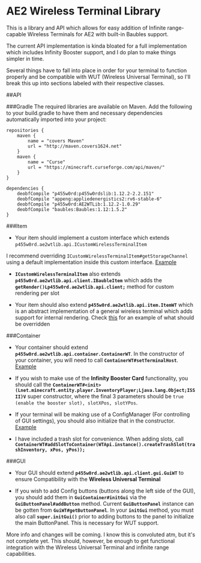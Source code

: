 # AE2 Wireless Terminal Library

This is a library and API which allows for easy addition of Infinite range-capable Wireless Terminals for AE2 with built-in Baubles support.

The current API implementation is kinda bloated for a full implementation which includes Infinity Booster support, and I do plan to make things simpler in time.

Several things have to fall into place in order for your terminal to function properly and be compatible with WUT (Wireless Universal Terminal), so I'll break this up into sections labeled with their respective classes.


##API

###Gradle
The required libraries are available on Maven.
Add the following to your build.gradle to have them and necessary dependencies automatically imported into your project:

    repositories {
        maven {
            name = "covers Maven"
            url = "http://maven.covers1624.net"
        }
        maven {
            name = "Curse"
            url = "https://minecraft.curseforge.com/api/maven/"
        }
    }

    dependencies {
        deobfCompile "p455w0rd:p455w0rdslib:1.12.2-2.2.151"
        deobfCompile "appeng:appliedenergistics2:rv6-stable-6"
        deobfCompile "p455w0rd:AE2WTLib:1.12.2-1.0.29"
        deobfCompile "baubles:Baubles:1.12:1.5.2"
    }

###Item

* Your item should implement a custom interface which extends `p455w0rd.ae2wtlib.api.ICustomWirelessTerminalItem`

I recommend overriding `ICustomWirelessTerminalItem#getStorageChannel` using a default implementation inside this custom interface. [Example](https://github.com/p455w0rd/WirelessCraftingTerminal/blob/f5cb620eaf755f4ffaf32b4279b30accd3a8ce3e/src/main/java/p455w0rd/wct/api/IWirelessCraftingTerminalItem.java#L32)

* **`ICustomWirelessTerminalItem`** also extends **`p455w0rd.ae2wtlib.api.client.IBaubleItem`** which adds the **`getRender()Lp455w0rd.ae2wtlib.api.client;`** method for custom rendering per slot

* Your item should also extend **`p455w0rd.ae2wtlib.api.item.ItemWT`** which is an abstract implementation of a general wireless terminal which adds support for internal rendering.
Check [this](https://github.com/p455w0rd/WirelessCraftingTerminal/blob/f5cb620eaf755f4ffaf32b4279b30accd3a8ce3e/src/main/java/p455w0rd/wct/items/ItemWCT.java) for an example of what should be overridden

###Container

* Your container should extend **`p455w0rd.ae2wtlib.api.container.ContainerWT`**. In the constructor of your container, you will need to call **`ContainerWT#setTerminalHost`**. [Example](https://github.com/p455w0rd/WirelessCraftingTerminal/blob/f5cb620eaf755f4ffaf32b4279b30accd3a8ce3e/src/main/java/p455w0rd/wct/container/ContainerWCT.java#L104)

* If you wish to make use of the **Infinity Booster Card** functionality, you should call the **`ContainerWT#<init>(Lnet.minecraft.entity.player.InventoryPlayer;Ljava.lang.Object;ISSII)V`** super constructor, where the final 3 parameters should be `true (enable the booster slot), slotXPos, slotYPos`.

* If your terminal will be making use of a ConfigManager (For controlling of GUI settings), you should also initialize that in the constructor. [Example](https://github.com/p455w0rd/WirelessCraftingTerminal/blob/f5cb620eaf755f4ffaf32b4279b30accd3a8ce3e/src/main/java/p455w0rd/wct/container/ContainerWCT.java#L105)

* I have included a trash slot for convenience. When adding slots, call **`ContainerWT#addSlotToContainer(WTApi.instance().createTrashSlot(trashInventory, xPos, yPos));`**

###GUI

* Your GUI should extend **`p455w0rd.ae2wtlib.api.client.gui.GuiWT`** to ensure Compatibility with the **Wireless Universal Terminal**

* If you wish to add Config buttons (buttons along the left side of the GUI), you should add them in **`GuiContainer#initGui`** via the **`GuiButtonPanel#addButton`** method. Current **`GuiButtonPanel`** instance can be gotten from **`GuiWT#getButtonPanel`**. In your **`initGui`** method, you must also call **`super.initGui()`** prior to adding buttons to the panel to initialize the main ButtonPanel. This is necessary for WUT support.

More info and changes will be coming. I know this is convoluted atm, but it's not complete yet. This should, however, be enough to get functional integration with the Wireless Universal Terminal and infinite range capabilities.
